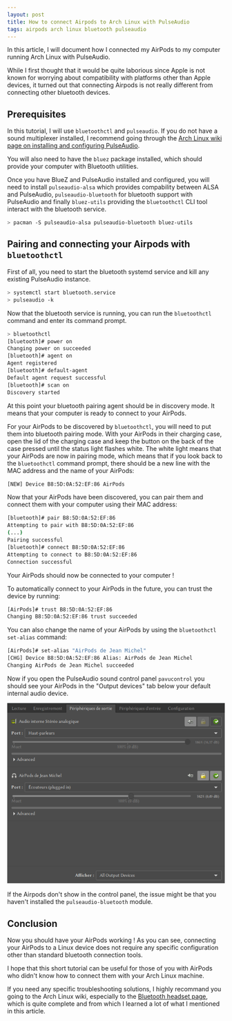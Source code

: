 ```yaml
---
layout: post
title: How to connect Airpods to Arch Linux with PulseAudio
tags: airpods arch linux bluetooth pulseaudio
---
```


In this article, I will document how I connected my AirPods to my computer running Arch Linux with PulseAudio.

While I first thought that it would be quite laborious since Apple is not known for worrying about compatibility with platforms other than Apple devices, it turned out that connecting Airpods is not really different from connecting other bluetooth devices.


## Prerequisites
In this tutorial, I will use `bluetoothctl` and `pulseaudio`. If you do not have a sound multiplexer installed, I recommend going through the [Arch Linux wiki page on installing and configuring PulseAudio](https://wiki.archlinux.org/index.php/PulseAudio).

You will also need to have the `bluez` package installed, which should provide your computer with Bluetooth utilities.

Once you have BlueZ and PulseAudio installed and configured, you will need to install `pulseaudio-alsa` which provides compability between ALSA and PulseAudio, `pulseaudio-bluetooth` for bluetooth support with PulseAudio and finally `bluez-utils` providing the `bluetoothctl` CLI tool interact with the bluetooth service.
```bash
> pacman -S pulseaudio-alsa pulseaudio-bluetooth bluez-utils
```

## Pairing and connecting your Airpods with `bluetoothctl`
First of all, you need to start the bluetooth systemd service and kill any existing PulseAudio instance.
```bash
> systemctl start bluetooth.service
> pulseaudio -k
```

Now that the bluetooth service is running, you can run the `bluetoothctl` command and enter its command prompt.

```bash
> bluetoothctl
[bluetooth]# power on
Changing power on succeeded
[bluetooth]# agent on
Agent registered
[bluetooth]# default-agent
Default agent request successful
[bluetooth]# scan on
Discovery started
```

At this point your bluetooth pairing agent should be in discovery mode. It means that your computer is ready to connect to your AirPods.

For your AirPods to be discovered by `bluetoothctl`, you will need to put them into bluetooth pairing mode. With your AirPods in their charging case, open the lid of the charging case and keep the button on the back of the case pressed until the status light flashes white. The white light means that your AirPods are now in pairing mode, which means that if you look back to the `bluetoothctl` command prompt, there should be a new line with the MAC address and the name of your AirPods:

```bash
[NEW] Device B8:5D:0A:52:EF:86 AirPods
```

Now that your AirPods have been discovered, you can pair them and connect them with your computer using their MAC address:

```bash
[bluetooth]# pair B8:5D:0A:52:EF:86
Attempting to pair with B8:5D:0A:52:EF:86
(...)
Pairing successful
[bluetooth]# connect B8:5D:0A:52:EF:86
Attempting to connect to B8:5D:0A:52:EF:86
Connection successful
```
Your AirPods should now be connected to your computer !

To automatically connect to your AirPods in the future, you can trust the device by running:

```bash
[AirPods]# trust B8:5D:0A:52:EF:86
Changing B8:5D:0A:52:EF:86 trust succeeded
```

You can also change the name of your AirPods by using the `bluetoothctl set-alias` command:

```bash
[AirPods]# set-alias "AirPods de Jean Michel"
[CHG] Device B8:5D:0A:52:EF:86 Alias: AirPods de Jean Michel
Changing AirPods de Jean Michel succeeded
```

Now if you open the PulseAudio sound control panel `pavucontrol` you should see your AirPods in the "Output devices" tab below your default internal audio device.

![](/assets/airpods-01.png)

If the Airpods don't show in the control panel, the issue might be that you haven't installed the `pulseaudio-bluetooth` module.

## Conclusion

Now you should have your AirPods working ! As you can see, connecting your AirPods to a Linux device does not require any specific configuration other than standard bluetooth connection tools.

I hope that this short tutorial can be useful for those of you with AirPods who didn't know how to connect them with your Arch Linux machine.

If you need any specific troubleshooting solutions, I highly recommand you going to the Arch Linux wiki, especially to the [Bluetooth headset page](https://wiki.archlinux.org/index.php/Bluetooth_headset), which is quite complete and from which I learned a lot of what I mentioned in this article.
